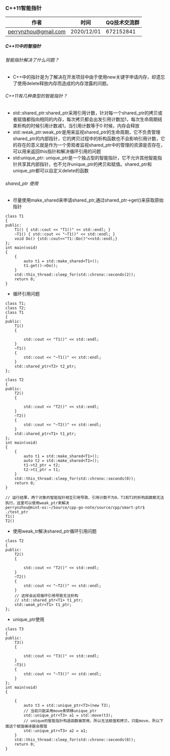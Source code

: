### C++11智能指针

| 作者 | 时间 |QQ技术交流群 |
| ------ | ------ |------ |
| perrynzhou@gmail.com |2020/12/01 |672152841 |


##### C++11中的智指针

######  智能指针解决了什么问题？
- C++中的指针是为了解决在开发项目中由于使用new关键字申请内存，却遗忘了使用delete释放内存而造成的内存泄露的问题。


######  C++11有几种类型的智能指针？
- std::shared_ptr:shared_ptr采用引用计数，针对每一个shared_ptr的拷贝或者赋值都指向相同的内存，每次拷贝都会出发引用计数加1，每次生命周期结束析构的时候引用计数减1，当引用计数等于0 时候，内存会释放
- std::weak_ptr:weak_ptr是用来监视shared_ptr的生命周期，它不负责管理shared_ptr的内部指针，它的拷贝过程中的析构函数也不会影响引用计数，它的存在的意义就是作为一个旁观者监视shared_ptr中的管理的资源是否存在，可以用来返回this指针和解决循环引用的问题
- std:unique_ptr: unique_ptr是一个独占型的智能指针，它不允许其他智能指针共享其内部指针，也不允许unique_ptr的拷贝和赋值。shared_ptr和unique_ptr都可以自定义delete的函数



###### shared_ptr 使用

- 尽量使用make_shared来申请shared_ptr,通过shared_ptr->get()来获取原始指针
```
class T1
{
public:
    T1() { std::cout << "T1()" << std::endl; }
    ~T1() { std::cout << "~T1()" << std::endl; }
    void Do() {std::cout<<"T1::Do()"<<std::endl;}
};
int main(void)
{
    {
        auto t1 = std::make_shared<T1>();
        t1.get()->Do();
    }
    std::this_thread::sleep_for(std::chrono::seconds(2));
    return 0;
}
```
- 循环引用问题

```
class T1;
class T2;
class T1
{
public:
    T1()
    {

        std::cout << "T1()" << std::endl;
    }
    ~T1()
    {
        std::cout << "~T1()" << std::endl;
    }
    std::shared_ptr<T2> t2_ptr;
};

class T2
{
public:
    T2()
    {

        std::cout << "T2()" << std::endl;
    }
    ~T2()
    {
        std::cout << "~T2()" << std::endl;
    }
    std::shared_ptr<T1> t1_ptr;
};
int main(void)
{
    {
        auto t1 = std::make_shared<T1>();
        auto t2 = std::make_shared<T2>();
        t1->t2_ptr = t2;
        t2->t1_ptr = t1;
    }
    std::this_thread::sleep_for(std::chrono::seconds(0));
    return 0;
}

// 运行结果，两个对象的智能指针相互引用导致，引用计数不为0，T1和T2的析构函数都无法执行，这里可以使用weak_ptr来解决
perrynzhou@mint-os:~/Source/cpp-go-note/source/cpp/smart-ptr$ ./test_ptr 
T1()
T2()

```

- 使用weak_tr解决shared_ptr循环引用问题
```
class T2
{
public:
    T2()
    {

        std::cout << "T2()" << std::endl;
    }
    ~T2()
    {
        std::cout << "~T2()" << std::endl;
    }
    // 这样会出现循环引用导致无法析构
    // std::shared_ptr<T1> t1_ptr;
    std::weak_ptr<T1> t1_ptr;
};
```

- unique_ptr使用

```
class T3
{
public:
    T3()
    {

        std::cout << "T3()" << std::endl;
    }
    ~T3()
    {
        std::cout << "~T3()" << std::endl;
    }
};
int main(void)
{

    {
        auto t3 = std::unique_ptr<T3>(new T3);
        // 当前只能采用move来转移unique_ptr
        std::unique_ptr<T3> a1 = std::move(t3);
        // unique的智能指针构造函数被禁用，所以无法赋值和拷贝，只能move，所以下面这个赋值编译器会报错
        std::unique_ptr<T3> a2 = a1;
    }
    std::this_thread::sleep_for(std::chrono::seconds(0));
    return 0;
}
```